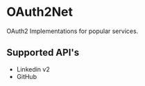 # OAuth2Net
OAuth2 Implementations for popular services.

## Supported API's
  * Linkedin v2
  * GitHub
